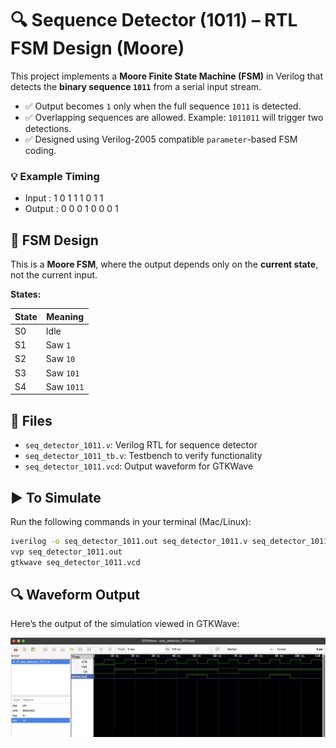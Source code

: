 # 🔍 Sequence Detector (1011) – RTL FSM Design (Moore)

This project implements a **Moore Finite State Machine (FSM)** in Verilog that detects the **binary sequence `1011`** from a serial input stream.

- ✅ Output becomes `1` only when the full sequence `1011` is detected.
- ✅ Overlapping sequences are allowed. Example: `1011011` will trigger two detections.
- ✅ Designed using Verilog-2005 compatible `parameter`-based FSM coding.

### 💡 Example Timing
- Input   : 1 0 1 1 1 0 1 1
- Output  : 0 0 0 1 0 0 0 1

## 🧠 FSM Design

This is a **Moore FSM**, where the output depends only on the **current state**, not the current input.

**States:**

| State | Meaning     |
|-------|-------------|
| S0    | Idle        |
| S1    | Saw `1`     |
| S2    | Saw `10`    |
| S3    | Saw `101`   |
| S4    | Saw `1011`  |

## 📁 Files

- `seq_detector_1011.v`: Verilog RTL for sequence detector
- `seq_detector_1011_tb.v`: Testbench to verify functionality
- `seq_detector_1011.vcd`: Output waveform for GTKWave

## ▶️ To Simulate

Run the following commands in your terminal (Mac/Linux):

```bash
iverilog -o seq_detector_1011.out seq_detector_1011.v seq_detector_1011_tb.v
vvp seq_detector_1011.out
gtkwave seq_detector_1011.vcd
```
## 🔍 Waveform Output

Here’s the output of the simulation viewed in GTKWave:

![Waveform](seq_detector.png)